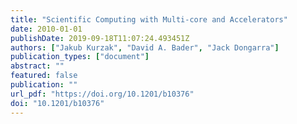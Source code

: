 ```yaml
---
title: "Scientific Computing with Multi-core and Accelerators"
date: 2010-01-01
publishDate: 2019-09-18T11:07:24.493451Z
authors: ["Jakub Kurzak", "David A. Bader", "Jack Dongarra"]
publication_types: ["document"]
abstract: ""
featured: false
publication: ""
url_pdf: "https://doi.org/10.1201/b10376"
doi: "10.1201/b10376"
---
```



